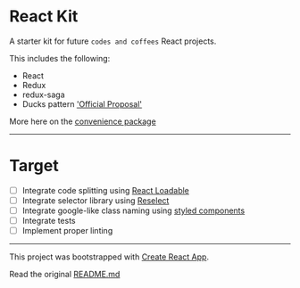 # React Kit

A starter kit for future `codes and coffees` React projects.

This includes the following:
- React
- Redux
- redux-saga
- Ducks pattern ['Official Proposal'](https://github.com/erikras/ducks-modular-redux)

More here on the [convenience package](https://github.com/codesandcoffees/react-pkg)

<!-- # ESLint -->
<!-- VS Code users can at least follow [this](https://www.youtube.com/watch?v=cMrDePs86Uo) -->
---

# Target
- [ ] Integrate code splitting using [React Loadable](https://github.com/thejameskyle/react-loadable)
- [ ] Integrate selector library using [Reselect](https://github.com/reactjs/reselect)
- [ ] Integrate google-like class naming using [styled components](https://github.com/styled-components/styled-components)
- [ ] Integrate tests
- [ ] Implement proper linting

---

This project was bootstrapped with [Create React App](https://github.com/facebookincubator/create-react-app).

Read the original [README.md](/README-original.md)
